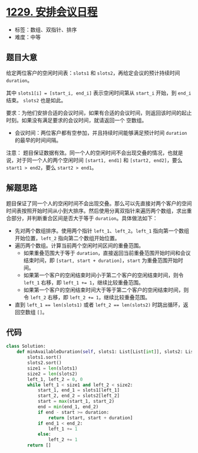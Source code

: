 # [1229. 安排会议日程](https://leetcode.cn/problems/meeting-scheduler/)

- 标签：数组、双指针、排序
- 难度：中等

## 题目大意

给定两位客户的空闲时间表：`slots1` 和 `slots2`，再给定会议的预计持续时间 `duration`。

其中 `slots1[i] = [start_i, end_i]` 表示空闲时间第从 `start_i` 开始，到 `end_i` 结束。 `slots2` 也是如此。

要求：为他们安排合适的会议时间，如果有合适的会议时间，则返回该时间的起止时刻。如果没有满足要求的会议时间，就请返回一个 空数组。

- 会议时间：两位客户都有空参加，并且持续时间能够满足预计时间 `duration` 的最早的时间间隔。

注意： 题目保证数据有效。同一个人的空闲时间不会出现交叠的情况，也就是说，对于同一个人的两个空闲时间 `[start1, end1]` 和 `[start2, end2]`，要么 `start1 > end2`，要么 `start2 > end1`。

## 解题思路

题目保证了同一个人的空闲时间不会出现交叠。那么可以先直接对两个客户的空间时间表按照开始时间从小到大排序。然后使用分离双指针来遍历两个数组，求出重合部分，并判断重合区间是否大于等于 `duration`。具体做法如下：

- 先对两个数组排序。使用两个指针 `left_1`、`left_2`。`left_1` 指向第一个数组开始位置，`left_2` 指向第二个数组开始位置。
- 遍历两个数组。计算当前两个空闲时间区间的重叠范围。
  - 如果重叠范围大于等于 `duration`，直接返回当前重叠范围开始时间和会议结束时间，即 `[start, start + duration]`，`start` 为重叠范围开始时间。
  - 如果第一个客户的空闲结束时间小于第二个客户的空闲结束时间，则令 `left_1` 右移，即 `left_1 += 1`，继续比较重叠范围。
  - 如果第一个客户的空闲结束时间大于等于第二个客户的空闲结束时间，则令 `left_2` 右移，即 `left_2 += 1`，继续比较重叠范围。
- 直到 `left_1 == len(slots1)` 或者 `left_2 == len(slots2)` 时跳出循环，返回空数组 `[]`。

## 代码

```Python
class Solution:
    def minAvailableDuration(self, slots1: List[List[int]], slots2: List[List[int]], duration: int) -> List[int]:
        slots1.sort()
        slots2.sort()
        size1 = len(slots1)
        size2 = len(slots2)
        left_1, left_2 = 0, 0
        while left_1 < size1 and left_2 < size2:
            start_1, end_1 = slots1[left_1]
            start_2, end_2 = slots2[left_2]
            start = max(start_1, start_2)
            end = min(end_1, end_2)
            if end - start >= duration:
                return [start, start + duration]
            if end_1 < end_2:
                left_1 += 1
            else:
                left_2 += 1
        return []
```

